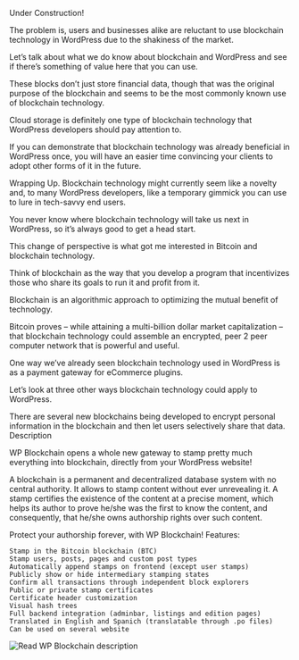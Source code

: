 

Under Construction!

The problem is, users and businesses alike are reluctant to use blockchain technology in WordPress due to the shakiness of the market.

Let’s talk about what we do know about blockchain and WordPress and see if there’s something of value here that you can use.

These blocks don’t just store financial data, though that was the original purpose of the blockchain and seems to be the most commonly known use of blockchain technology.

Cloud storage is definitely one type of blockchain technology that WordPress developers should pay attention to.

If you can demonstrate that blockchain technology was already beneficial in WordPress once, you will have an easier time convincing your clients to adopt other forms of it in the future.

Wrapping Up. Blockchain technology might currently seem like a novelty and, to many WordPress developers, like a temporary gimmick you can use to lure in tech-savvy end users.

You never know where blockchain technology will take us next in WordPress, so it’s always good to get a head start.

 

 

This change of perspective is what got me interested in Bitcoin and blockchain technology.

Think of blockchain as the way that you develop a program that incentivizes those who share its goals to run it and profit from it.

Blockchain is an algorithmic approach to optimizing the mutual benefit of technology.

Bitcoin proves – while attaining a multi-billion dollar market capitalization – that blockchain technology could assemble an encrypted, peer 2 peer computer network that is powerful and useful.

One way we’ve already seen blockchain technology used in WordPress is as a payment gateway for eCommerce plugins.

Let’s look at three other ways blockchain technology could apply to WordPress.

There are several new blockchains being developed to encrypt personal information in the blockchain and then let users selectively share that data.
Description

WP Blockchain opens a whole new gateway to stamp pretty much everything into blockchain, directly from your WordPress website!

A blockchain is a permanent and decentralized database system with no central authority. It allows to stamp content without ever unrevealing it. A stamp certifies the existence of the content at a precise moment, which helps its author to prove he/she was the first to know the content, and consequently, that he/she owns authorship rights over such content.

Protect your authorship forever, with WP Blockchain!
Features:

    Stamp in the Bitcoin blockchain (BTC)
    Stamp users, posts, pages and custom post types
    Automatically append stamps on frontend (except user stamps)
    Publicly show or hide intermediary stamping states
    Confirm all transactions through independent block explorers
    Public or private stamp certificates
    Certificate header customization
    Visual hash trees
    Full backend integration (adminbar, listings and edition pages)
    Translated in English and Spanich (translatable through .po files)
    Can be used on several website

![Read WP Blockchain description](https://wordpress.org/plugins/wp-blockchain/)
